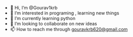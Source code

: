 - 👋 Hi, I’m @Gourav1krb
- 👀 I’m interested in programing , learning new things
- 🌱 I’m currently learning python 
- 💞️ I’m looking to collaborate on new ideas 
- 📫 How to reach me through gouravkrb620@gmail.com
  

<!---
Gourav1krb/Gourav1krb is a ✨ special ✨ repository because its `README.md` (this file) appears on your GitHub profile.
You can click the Preview link to take a look at your changes.
--->
